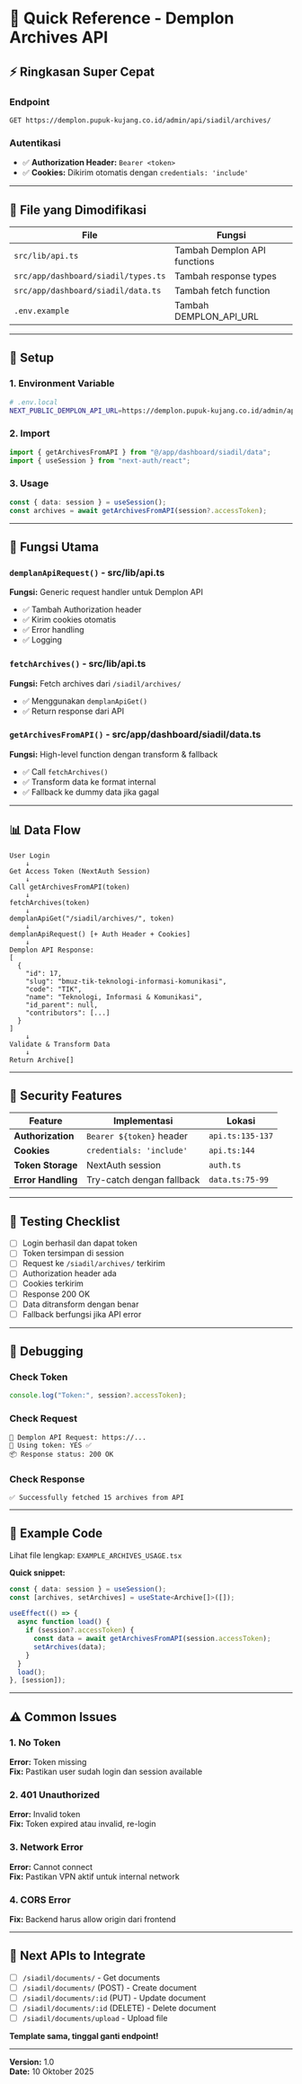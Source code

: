 # 🚀 Quick Reference - Demplon Archives API

## ⚡ Ringkasan Super Cepat

### Endpoint

```
GET https://demplon.pupuk-kujang.co.id/admin/api/siadil/archives/
```

### Autentikasi

- ✅ **Authorization Header:** `Bearer <token>`
- ✅ **Cookies:** Dikirim otomatis dengan `credentials: 'include'`

---

## 📁 File yang Dimodifikasi

| File                                | Fungsi                       |
| ----------------------------------- | ---------------------------- |
| `src/lib/api.ts`                    | Tambah Demplon API functions |
| `src/app/dashboard/siadil/types.ts` | Tambah response types        |
| `src/app/dashboard/siadil/data.ts`  | Tambah fetch function        |
| `.env.example`                      | Tambah DEMPLON_API_URL       |

---

## 🔧 Setup

### 1. Environment Variable

```bash
# .env.local
NEXT_PUBLIC_DEMPLON_API_URL=https://demplon.pupuk-kujang.co.id/admin/api
```

### 2. Import

```typescript
import { getArchivesFromAPI } from "@/app/dashboard/siadil/data";
import { useSession } from "next-auth/react";
```

### 3. Usage

```typescript
const { data: session } = useSession();
const archives = await getArchivesFromAPI(session?.accessToken);
```

---

## 🔑 Fungsi Utama

### `demplanApiRequest()` - src/lib/api.ts

**Fungsi:** Generic request handler untuk Demplon API

- ✅ Tambah Authorization header
- ✅ Kirim cookies otomatis
- ✅ Error handling
- ✅ Logging

### `fetchArchives()` - src/lib/api.ts

**Fungsi:** Fetch archives dari `/siadil/archives/`

- ✅ Menggunakan `demplanApiGet()`
- ✅ Return response dari API

### `getArchivesFromAPI()` - src/app/dashboard/siadil/data.ts

**Fungsi:** High-level function dengan transform & fallback

- ✅ Call `fetchArchives()`
- ✅ Transform data ke format internal
- ✅ Fallback ke dummy data jika gagal

---

## 📊 Data Flow

```
User Login
    ↓
Get Access Token (NextAuth Session)
    ↓
Call getArchivesFromAPI(token)
    ↓
fetchArchives(token)
    ↓
demplanApiGet("/siadil/archives/", token)
    ↓
demplanApiRequest() [+ Auth Header + Cookies]
    ↓
Demplon API Response:
[
  {
    "id": 17,
    "slug": "bmuz-tik-teknologi-informasi-komunikasi",
    "code": "TIK",
    "name": "Teknologi, Informasi & Komunikasi",
    "id_parent": null,
    "contributors": [...]
  }
]
    ↓
Validate & Transform Data
    ↓
Return Archive[]
```

---

## 🔐 Security Features

| Feature            | Implementasi              | Lokasi           |
| ------------------ | ------------------------- | ---------------- |
| **Authorization**  | `Bearer ${token}` header  | `api.ts:135-137` |
| **Cookies**        | `credentials: 'include'`  | `api.ts:144`     |
| **Token Storage**  | NextAuth session          | `auth.ts`        |
| **Error Handling** | Try-catch dengan fallback | `data.ts:75-99`  |

---

## 🧪 Testing Checklist

- [ ] Login berhasil dan dapat token
- [ ] Token tersimpan di session
- [ ] Request ke `/siadil/archives/` terkirim
- [ ] Authorization header ada
- [ ] Cookies terkirim
- [ ] Response 200 OK
- [ ] Data ditransform dengan benar
- [ ] Fallback berfungsi jika API error

---

## 🐛 Debugging

### Check Token

```typescript
console.log("Token:", session?.accessToken);
```

### Check Request

```
🔌 Demplon API Request: https://...
🔑 Using token: YES ✅
📦 Response status: 200 OK
```

### Check Response

```
✅ Successfully fetched 15 archives from API
```

---

## 📝 Example Code

Lihat file lengkap: `EXAMPLE_ARCHIVES_USAGE.tsx`

**Quick snippet:**

```typescript
const { data: session } = useSession();
const [archives, setArchives] = useState<Archive[]>([]);

useEffect(() => {
  async function load() {
    if (session?.accessToken) {
      const data = await getArchivesFromAPI(session.accessToken);
      setArchives(data);
    }
  }
  load();
}, [session]);
```

---

## ⚠️ Common Issues

### 1. No Token

**Error:** Token missing  
**Fix:** Pastikan user sudah login dan session available

### 2. 401 Unauthorized

**Error:** Invalid token  
**Fix:** Token expired atau invalid, re-login

### 3. Network Error

**Error:** Cannot connect  
**Fix:** Pastikan VPN aktif untuk internal network

### 4. CORS Error

**Fix:** Backend harus allow origin dari frontend

---

## 🎯 Next APIs to Integrate

- [ ] `/siadil/documents/` - Get documents
- [ ] `/siadil/documents/` (POST) - Create document
- [ ] `/siadil/documents/:id` (PUT) - Update document
- [ ] `/siadil/documents/:id` (DELETE) - Delete document
- [ ] `/siadil/documents/upload` - Upload file

**Template sama, tinggal ganti endpoint!**

---

**Version:** 1.0  
**Date:** 10 Oktober 2025
